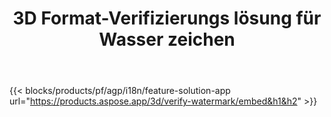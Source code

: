 ﻿---
title: 3D Format-Verifizierungs lösung für Wasser zeichen 
weight: 7730
url: /de/verify-watermark
limit: 
description: Überprüfen Sie das blinde Wasser zeichen aus Ihrer 3D-Datei.
---
{{< blocks/products/pf/agp/i18n/feature-solution-app url="https://products.aspose.app/3d/verify-watermark/embed&h1&h2" >}}
